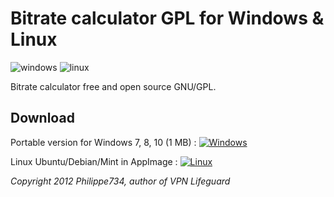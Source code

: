 # Bitrate calculator GPL for Windows & Linux


![windows](https://cloud.githubusercontent.com/assets/24923693/21680815/5c759432-d34c-11e6-8aac-fb6b21cb6411.jpg)
![linux](https://cloud.githubusercontent.com/assets/24923693/22037402/48c31888-dcf7-11e6-89e8-839c03eb1d63.png)

Bitrate calculator free and open source GNU/GPL.

## Download
Portable version for Windows 7, 8, 10 (1 MB) : [![Windows][2]][1]

  [1]: https://github.com/Philippe734/Bitrate-calculator/raw/master/Windows/BitrateCalc.zip
  [2]: https://cloud.githubusercontent.com/assets/24923693/21724562/26754b04-d435-11e6-9654-779c17c2ebcf.png

Linux Ubuntu/Debian/Mint in AppImage : [![Linux][2]][3]

  [3]: https://github.com/Philippe734/Bitrate-calculator/releases/download/Release/bitrate-calculator-gambas.AppImage

*Copyright 2012 Philippe734, author of VPN Lifeguard*
